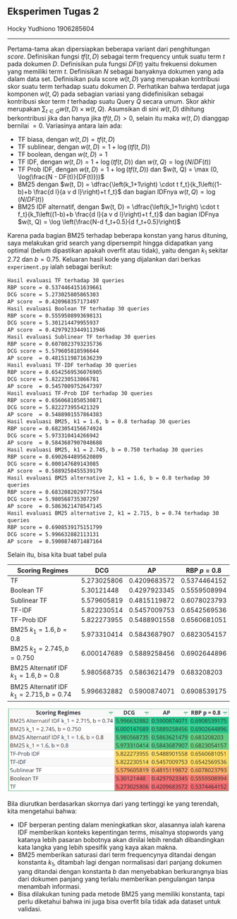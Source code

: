 ## Eksperimen Tugas 2

Hocky Yudhiono
1906285604

---

Pertama-tama akan dipersiapkan beberapa variant dari penghitungan *score*.  Definisikan fungsi $tf(t, D)$ sebagai term frequency untuk suatu term $t$ pada dokumen $D$. Definisikan pula fungsi $DF(t)$ yaitu frekuensi dokumen yang memiliki term $t$. Definisikan $N$ sebagai banyaknya dokumen yang ada dalam data set. Definisikan pula score $w(t, D)$ yang merupakan kontribusi skor suatu term terhadap suatu dokumen $D$. Perhatikan bahwa terdapat juga komponen $w(t, Q)$ pada sebagian variasi yang didefinisikan sebagai kontribusi skor term $t$ terhadap suatu Query $Q$ secara umum. Skor akhir merupakan $\sum_{t\in Q} w(t, D) \times w(t, Q)$. Asumsikan di sini $w(t, D)$ dihitung berkontribusi jika dan hanya jika $tf(t, D) > 0$, selain itu maka $w(t, D)$ dianggap bernilai $= 0$. Variasinya antara lain ada:

- TF biasa, dengan $w(t, D) = tf(t, D)$
- TF sublinear, dengan $w(t, D) = 1 + \log(tf(t, D))$
- TF boolean, dengan $w(t, D) = 1$
- TF IDF, dengan $w(t, D) = 1 + \log(tf(t, D))$ dan $w(t, Q) = \log(N/DF(t))$
- TF Prob IDF, dengan $w(t, D) = 1 + \log(tf(t, D))$ dan $w(t, Q) = \max (0, \log(\frac{N - DF(t)}{DF(t)}))$
- BM25 dengan $w(t, D) =  \dfrac{\left(k_1+1\right) \cdot t f_t}{k_1\left((1-b)+b \frac{d l}{a v d l}\right)+t f_t}$ dan bagian IDFnya $w(t, Q) = \log(N/DF(t))$
- BM25 IDF alternatif, dengan $w(t, D) =  \dfrac{\left(k_1+1\right) \cdot t f_t}{k_1\left((1-b)+b \frac{d l}{a v d l}\right)+t f_t}$ dan bagian IDFnya $w(t, Q) = \log \left(\frac{N-d f_t+0.5}{d f_t+0.5}\right)$

Karena pada bagian BM25 terhadap beberapa konstan yang harus dituning, saya melakukan grid search yang dipersempit hingga didapatkan yang optimal (belum dipastikan apakah overfit atau tidak), yaitu dengan $k_1$ sekitar $2.72$ dan $b = 0.75$. Keluaran hasil kode yang dijalankan dari berkas `experiment.py` ialah sebagai berikut:

```
Hasil evaluasi TF terhadap 30 queries
RBP score = 0.5374464151639661
DCG score = 5.273025805865303
AP score  = 0.420968357173497
Hasil evaluasi Boolean TF terhadap 30 queries
RBP score = 0.5559508993698131
DCG score = 5.301214479955937
AP score  = 0.42979233449113946
Hasil evaluasi Sublinear TF terhadap 30 queries
RBP score = 0.6078023793235736
DCG score = 5.579605818596644
AP score  = 0.4815119871636239
Hasil evaluasi TF-IDF terhadap 30 queries
RBP score = 0.6542569536076905
DCG score = 5.822230513866781
AP score  = 0.5457009752647397
Hasil evaluasi TF-Prob IDF terhadap 30 queries
RBP score = 0.6560681050530871
DCG score = 5.822273955421329
AP score  = 0.5488901557864383
Hasil evaluasi BM25, k1 = 1.6, b = 0.8 terhadap 30 queries
RBP score = 0.6823054156674924
DCG score = 5.973310414266942
AP score  = 0.5843687907048688
Hasil evaluasi BM25, k1 = 2.745, b = 0.750 terhadap 30 queries
RBP score = 0.6902644895620809
DCG score = 6.000147689143085
AP score  = 0.5889258455539179
Hasil evaluasi BM25 alternative 2, k1 = 1.6, b = 0.8 terhadap 30 queries
RBP score = 0.6832082029777564
DCG score = 5.980568735307297
AP score  = 0.5863621478547145
Hasil evaluasi BM25 alternative 2, k1 = 2.715, b = 0.74 terhadap 30 queries
RBP score = 0.6908539175151799
DCG score = 5.996632882113131
AP score  = 0.5900874071487164
```

Selain itu, bisa kita buat tabel pula

| Scoring Regimes                             | DCG           | AP             | RBP $p = 0.8$  |
| ------------------------------------------- | ------------- | -------------- | -------------- |
| TF                                          | $5.273025806$ | $0.4209683572$ | $0.5374464152$ |
| Boolean TF                                  | $5.30121448$  | $0.4297923345$ | $0.5559508994$ |
| Sublinear TF                                | $5.579605819$ | $0.4815119872$ | $0.6078023793$ |
| TF-IDF                                      | $5.822230514$ | $0.5457009753$ | $0.6542569536$ |
| TF-Prob IDF                                 | $5.822273955$ | $0.5488901558$ | $0.6560681051$ |
| BM25 $k_1 = 1.6, b = 0.8$                   | $5.973310414$ | $0.5843687907$ | $0.6823054157$ |
| BM25 $k_1 = 2.745, b = 0.750$               | $6.000147689$ | $0.5889258456$ | $0.6902644896$ |
| BM25 Alternatif IDF $k_1 = 1.6, b = 0.8$    | $5.980568735$ | $0.5863621479$ | $0.683208203$  |
| BM25 Alternatif IDF $k_1 = 2.715, b = 0.74$ | $5.996632882$ | $0.5900874071$ | $0.6908539175$ |

![image-20221005030728903](./assets/image-20221005030728903.png)

Bila diurutkan berdasarkan skornya dari yang tertinggi ke yang terendah, kita mengetahui bahwa:

- IDF berperan penting dalam meningkatkan skor, alasannya ialah karena IDF memberikan konteks kepentingan terms, misalnya stopwords yang katanya lebih pasaran bobotnya akan dinilai lebih rendah dibandingkan kata langka yang lebih spesifik yang kaya akan makna.
- BM25 memberikan saturasi dari term frequencynya ditandai dengan konstanta $k_1$, ditambah lagi dengan normalisasi dari panjang dokumen yang ditandai dengan konstanta $b$ dan menyebabkan berkurangnya bias dari dokumen panjang yang terlalu memberikan pengulangan tanpa menambah informasi.
- Bisa dilakukan tuning pada metode BM25 yang memiliki konstanta, tapi perlu diketahui bahwa ini juga bisa overfit bila tidak ada dataset untuk validasi.